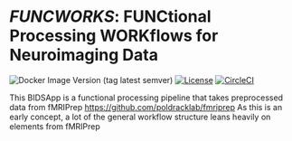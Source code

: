 *FUNCWORKS*: FUNCtional Processing WORKflows for Neuroimaging Data
==================================================================

![Docker Image Version (tag latest semver)](https://img.shields.io/docker/v/adamkimbler/funcworks/v0.0.1a3)
[![License](https://img.shields.io/badge/License-Apache%202.0-blue.svg)](https://opensource.org/licenses/Apache-2.0)
[![CircleCI](https://circleci.com/gh/adamkimbler/funcworks.svg?style=shield)](https://circleci.com/gh/adamkimbler/funcworks/tree/master)

This BIDSApp is a functional processing pipeline that takes preprocessed data from fMRIPrep <https://github.com/poldracklab/fmriprep>
As this is an early concept, a lot of the general workflow structure leans heavily on elements from fMRIPrep
